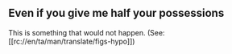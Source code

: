 ## Even if you give me half your possessions ##

This is something that would not happen. (See: [[rc://en/ta/man/translate/figs-hypo]])